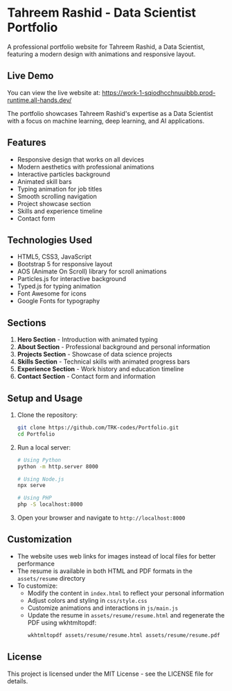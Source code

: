 # Tahreem Rashid - Data Scientist Portfolio

A professional portfolio website for Tahreem Rashid, a Data Scientist, featuring a modern design with animations and responsive layout.

## Live Demo

You can view the live website at: https://work-1-sqiodhcchnuuibbb.prod-runtime.all-hands.dev/

The portfolio showcases Tahreem Rashid's expertise as a Data Scientist with a focus on machine learning, deep learning, and AI applications.

## Features

- Responsive design that works on all devices
- Modern aesthetics with professional animations
- Interactive particles background
- Animated skill bars
- Typing animation for job titles
- Smooth scrolling navigation
- Project showcase section
- Skills and experience timeline
- Contact form

## Technologies Used

- HTML5, CSS3, JavaScript
- Bootstrap 5 for responsive layout
- AOS (Animate On Scroll) library for scroll animations
- Particles.js for interactive background
- Typed.js for typing animation
- Font Awesome for icons
- Google Fonts for typography

## Sections

1. **Hero Section** - Introduction with animated typing
2. **About Section** - Professional background and personal information
3. **Projects Section** - Showcase of data science projects
4. **Skills Section** - Technical skills with animated progress bars
5. **Experience Section** - Work history and education timeline
6. **Contact Section** - Contact form and information

## Setup and Usage

1. Clone the repository:
   ```bash
   git clone https://github.com/TRK-codes/Portfolio.git
   cd Portfolio
   ```

2. Run a local server:
   ```bash
   # Using Python
   python -m http.server 8000
   
   # Using Node.js
   npx serve
   
   # Using PHP
   php -S localhost:8000
   ```

3. Open your browser and navigate to `http://localhost:8000`

## Customization

- The website uses web links for images instead of local files for better performance
- The resume is available in both HTML and PDF formats in the `assets/resume` directory
- To customize:
  - Modify the content in `index.html` to reflect your personal information
  - Adjust colors and styling in `css/style.css`
  - Customize animations and interactions in `js/main.js`
  - Update the resume in `assets/resume/resume.html` and regenerate the PDF using wkhtmltopdf:
    ```bash
    wkhtmltopdf assets/resume/resume.html assets/resume/resume.pdf
    ```

## License

This project is licensed under the MIT License - see the LICENSE file for details.